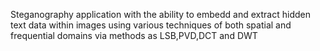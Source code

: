 Steganography application with the ability to embedd and extract hidden text data within images using various techniques of both spatial and frequential domains via methods as LSB,PVD,DCT and DWT

